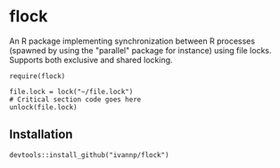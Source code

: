 flock
=====

An R package implementing synchronization between R processes (spawned by using the "parallel" package for instance) using file locks. Supports both exclusive and shared locking.

    require(flock)

    file.lock = lock("~/file.lock")
    # Critical section code goes here
    unlock(file.lock)

## Installation

    devtools::install_github("ivannp/flock")
